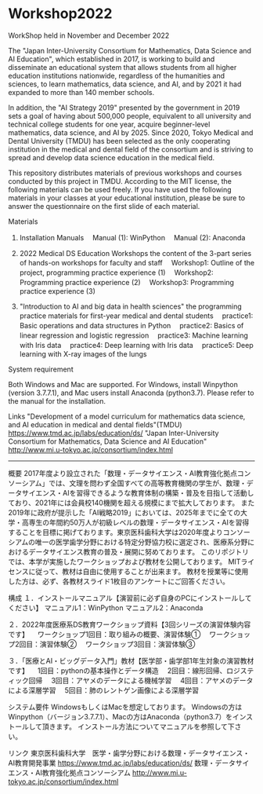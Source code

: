 # Workshop2022
WorkShop held in November and December 2022

The "Japan Inter-University Consortium for Mathematics, Data Science and AI Education", which established in 2017, is working to build and disseminate an educational system that allows students from all higher education institutions nationwide, regardless of the humanities and sciences, to learn mathematics, data science, and AI, and by 2021 it had expanded to more than 140 member schools.

In addition, the "AI Strategy 2019" presented by the government in 2019 sets a goal of having about 500,000 people, equivalent to all university and technical college students for one year, acquire beginner-level mathematics, data science, and AI by 2025. Since 2020, Tokyo Medical and Dental University (TMDU) has been selected as the only cooperating institution in the medical and dental field of the consortium and is striving to spread and develop data science education in the medical field.

This repository distributes materials of previous workshops and courses conducted by this project in TMDU.
According to the MIT license, the following materials can be used freely.
If you have used the following materials in your classes at your educational institution, please be sure to answer the questionnaire on the first slide of each material.

Materials
1. Installation Manuals
　Manual (1): WinPython
　Manual (2): Anaconda

2. 2022 Medical DS Education Workshops
    the content of the 3-part series of hands-on workshops for faculty and staff
　Workshop1: Outline of the project, programming practice experience (1)
　Workshop2: Programming practice experience (2)
　Workshop3: Programming practice experience (3)

3. "Introduction to AI and big data in health sciences"
	the programming practice materials for first-year medical and dental students
　practice1: Basic operations and data structures in Python
　practice2: Basics of linear regression and logistic regression
　practice3: Machine learning with Iris data
　practice4: Deep learning with Iris data
　practice5: Deep learning with X-ray images of the lungs

System requirement

Both Windows and Mac are supported.
For Windows, install Winpython (version 3.7.7.1), and Mac users install Anaconda (python3.7).
Please refer to the manual for the installation.

Links
"Development of a model curriculum for mathematics data science, and AI education in medical and dental fields"(TMDU)
https://www.tmd.ac.jp/labs/education/ds/
"Japan Inter-University Consortium for Mathematics, Data Science and AI Education"
http://www.mi.u-tokyo.ac.jp/consortium/index.html
***
概要
2017年度より設立された「数理・データサイエンス・AI教育強化拠点コンソーシアム」では、文理を問わず全国すべての高等教育機関の学生が、数理・データサイエンス・AIを習得できるような教育体制の構築・普及を目指して活動しており、2021年には会員校140機関を超える規模にまで拡大しております。
また2019年に政府が提示した「AI戦略2019」においては、2025年までに全ての大学・高専生の年間約50万人が初級レベルの数理・データサイエンス・AIを習得することを目標に掲げております。東京医科歯科大学は2020年度よりコンソーシアムの唯一の医学歯学分野における特定分野協力校に選定され、医療系分野におけるデータサイエンス教育の普及・展開に努めております。
このリポジトリでは、本学が実施したワークショップおよび教材を公開しております。
MITライセンスに従って、教材は自由に使用することが出来ます。
教材を授業等に使用した方は、必ず、各教材スライド1枚目のアンケートにご回答ください。

構成
１．インストールマニュアル【演習前に必ず自身のPCにインストールしてください】
マニュアル1：WinPython
マニュアル2：Anaconda

２．2022年度医療系DS教育ワークショップ資料【3回シリーズの演習体験内容です】
　ワークショップ1回目：取り組みの概要、演習体験①
　ワークショップ2回目：演習体験②
　ワークショップ3回目：演習体験③

３．「医療とAI・ビッグデータ入門」教材【医学部・歯学部1年生対象の演習教材です】
　1回目：pythonの基本操作とデータ構造
　2回目：線形回帰、ロジスティック回帰
　3回目：アヤメのデータによる機械学習
　4回目：アヤメのデータによる深層学習
　5回目：肺のレントゲン画像による深層学習

システム要件
WindowsもしくはMacを想定しております。
Windowsの方はWinpython（バージョン3.7.7.1）、Macの方はAnaconda（python3.7）をインストールして頂きます。
インストール方法についてマニュアルを参照して下さい。

リンク
東京医科歯科大学　医学・歯学分野における数理・データサイエンス・AI教育開発事業
https://www.tmd.ac.jp/labs/education/ds/
数理・データサイエンス・AI教育強化拠点コンソーシアム
http://www.mi.u-tokyo.ac.jp/consortium/index.html
